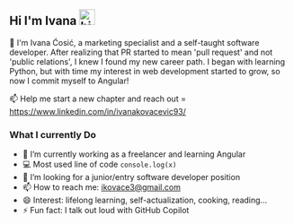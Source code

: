 ## Hi I'm Ivana <img src="https://user-images.githubusercontent.com/1303154/88677602-1635ba80-d120-11ea-84d8-d263ba5fc3c0.gif" width="28px" height="28px" alt="hi">

🚀 I'm Ivana Ćosić, a marketing specialist and a self-taught software developer. After realizing that PR started to mean 'pull request' and not 'public relations', I knew I found my new career path. I began with learning Python, but with time my interest in web development started to grow, so now I commit myself to Angular! 

:mailbox: Help me start a new chapter and reach out = https://www.linkedin.com/in/ivanakovacevic93/


### What I currently Do

- 🔭 I’m currently working as a freelancer and learning Angular
- :computer: Most used line of code `console.log(x)`
- 🤔 I’m looking for a junior/entry software developer position
- 📫 How to reach me: ikovace3@gmail.com
- 😄 Interest: lifelong learning, self-actualization, cooking, reading...
- ⚡ Fun fact: I talk out loud with GitHub Copilot
